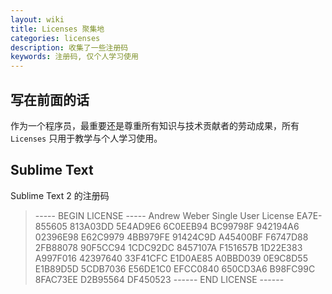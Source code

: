```yaml
---
layout: wiki
title: Licenses 聚集地
categories: licenses
description: 收集了一些注册码
keywords: 注册码, 仅个人学习使用
---
```


## 写在前面的话

作为一个程序员，最重要还是尊重所有知识与技术贡献者的劳动成果，所有 `Licenses` 只用于教学与个人学习使用。

## Sublime Text

Sublime Text 2 的注册码

> 
> ----- BEGIN LICENSE -----
> Andrew Weber
> Single User License
> EA7E-855605
> 813A03DD 5E4AD9E6 6C0EEB94 BC99798F
> 942194A6 02396E98 E62C9979 4BB979FE
> 91424C9D A45400BF F6747D88 2FB88078
> 90F5CC94 1CDC92DC 8457107A F151657B
> 1D22E383 A997F016 42397640 33F41CFC
> E1D0AE85 A0BBD039 0E9C8D55 E1B89D5D
> 5CDB7036 E56DE1C0 EFCC0840 650CD3A6
> B98FC99C 8FAC73EE D2B95564 DF450523
> ------ END LICENSE ------
> 
